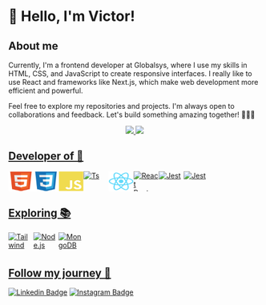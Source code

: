 # 👋 Hello, I'm Victor!

## About me
Currently, I'm a frontend developer at Globalsys, where I use my skills in HTML, CSS, and JavaScript to create responsive interfaces. I really like to use React and frameworks like Next.js, which make web development more efficient and powerful.

Feel free to explore my repositories and projects. I'm always open to collaborations and feedback. Let's build something amazing together! 👨‍💻✨

<div align="center" width="100%">
    <a href="https://github.com/victorcabral182">
    <img height="180em" src="https://github-readme-stats.vercel.app/api?username=victorcabral182&show_icons=true&theme=tokyonight&include_all_commits=true&count_private=true"/> 
    <img height="180em" src="https://github-readme-stats.vercel.app/api/top-langs/?username=victorcabral182&layout=donut&langs_count=7&theme=tokyonight"/>
</div>


## Developer of 🚀
<div style="display: flex" align="left"><br>
    <img align="center" alt="HTML" height="40" width="50" src="https://raw.githubusercontent.com/devicons/devicon/master/icons/html5/html5-original.svg">
    <img align="center" alt="CSS" height="40" width="50" src="https://raw.githubusercontent.com/devicons/devicon/master/icons/css3/css3-original.svg">
    <img align="center" alt="Js" height="40" width="50" src="https://raw.githubusercontent.com/devicons/devicon/master/icons/javascript/javascript-plain.svg">
    <img align="center" alt="Ts" height="40" width="50" src="https://cdn.jsdelivr.net/gh/devicons/devicon/icons/typescript/typescript-original.svg" />
    <img align="center" alt="React" height="40" width="50" src="https://raw.githubusercontent.com/devicons/devicon/master/icons/react/react-original.svg"/>
    <img align="center" alt="React Router" height="40" width="50" src="https://cdn.jsdelivr.net/gh/devicons/devicon@latest/icons/reactrouter/reactrouter-original.svg" />
    <img align="center" alt="Jest" height="40" width="50" src="https://cdn.jsdelivr.net/gh/devicons/devicon@latest/icons/jest/jest-plain.svg" />
    <img align="center" alt="Jest" height="40" width="50" src="https://cdn.jsdelivr.net/gh/devicons/devicon@latest/icons/cypressio/cypressio-original.svg" />
</div>
   
## Exploring 📚
<div style="display: flex" align="left"><br> 
    <img align="center" alt="Tailwind" height="40" width="50" src="https://cdn.jsdelivr.net/gh/devicons/devicon/icons/androidstudio/androidstudio-original.svg" />
    <img align="center" alt="Node.js" height="40" width="50" src="https://cdn.jsdelivr.net/gh/devicons/devicon/icons/nodejs/nodejs-original.svg" />
    <img align="center" alt="MongoDB" height="40" width="50" src="https://cdn.jsdelivr.net/gh/devicons/devicon/icons/mongodb/mongodb-plain-wordmark.svg" />
</div>


## Follow my journey 🌱

[![Linkedin Badge](https://img.shields.io/badge/-LinkedIn-blue?style=flat-square&logo=Linkedin&logoColor=white&link=https://www.linkedin.com/in/victor-pereira-cabral-62859926b/)](https://www.linkedin.com/in/victor-pereira-cabral-62859926b/)
[![Instagram Badge](https://img.shields.io/badge/-Instagram-C13584?style=flat-square&labelColor=C13584&logo=instagram&logoColor=white&link=https://www.instagram.com/victorcabral182/)](https://www.instagram.com/victorcabral182/)
